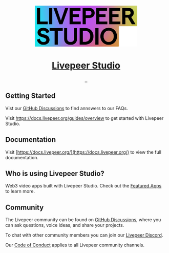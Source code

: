 <p align="center">
  <a href="https://livepeer.studio/">
    <picture>
      <source media="(prefers-color-scheme: dark)" srcset="assets/LIVEPEER_STUDIO_LOGO.png">
      <img src="assets/LIVEPEER_STUDIO_LOGO.png" height="128">
    </picture>
    <h1 align="center">Livepeer Studio</h1>
  </a>
</p>

<p align="center">
  <a aria-label="SDK version" href="https://docs.livepeer.org/reference/livepeer-js">
    <img alt="" src="https://img.shields.io/npm/v/livepeer?colorA=2B323B&colorB=1e2329&style=flat&label=Version">
  </a>
  <a aria-label="License" href="https://github.com/livepeer/studio/blob/master/LICENSE">
    <img alt="" src="https://img.shields.io/github/license/livepeer/livepeer.js?colorA=2B323B&colorB=1e2329&style=flat&label=License">
  </a>
  <a aria-label="Join Discord" href="https://discord.gg/livepeer">
    <img alt="" src="https://img.shields.io/badge/Discord-1e2329">
  </a>
</p>

## Getting Started

Vist our [GitHub Discussions](https://github.com/livepeer/support/discussions) to find annswers to our FAQs.

Visit <a aria-label="Livepeer Studio guides" href="https://docs.livepeer.org/guides/overview">https://docs.livepeer.org/guides/overview</a> to get started with Livepeer Studio.

## Documentation

Visit [https://docs.livepeer.org/](https://docs.livepeer.org/) to view the full documentation.

## Who is using Livepeer Studio?

Web3 video apps built with Livepeer Studio. Check out the [Featured Apps](https://livepeer.studio/#featured) to learn more.

## Community

The Livepeer community can be found on [GitHub Discussions](https://github.com/livepeer/support/discussions), where you can ask questions, voice ideas, and share your projects.

To chat with other community members you can join our [Livepeer Discord](https://discord.gg/livepeer).

Our [Code of Conduct](https://github.com/livepeer/support/blob/577b4bedf507bedbd1db03b67970ed947e635e99/CODE_OF_CONDUCT.md) applies to all Livepeer community channels.
